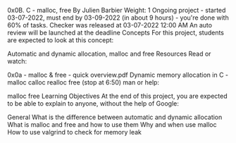 0x0B. C - malloc, free
 By Julien Barbier
 Weight: 1
 Ongoing project - started 03-07-2022, must end by 03-09-2022 (in about 9 hours) - you're done with 60% of tasks.
 Checker was released at 03-07-2022 12:00 AM
 An auto review will be launched at the deadline
Concepts
For this project, students are expected to look at this concept:

Automatic and dynamic allocation, malloc and free
Resources
Read or watch:

0x0a - malloc & free - quick overview.pdf
Dynamic memory allocation in C - malloc calloc realloc free (stop at 6:50)
man or help:

malloc
free
Learning Objectives
At the end of this project, you are expected to be able to explain to anyone, without the help of Google:

General
What is the difference between automatic and dynamic allocation
What is malloc and free and how to use them
Why and when use malloc
How to use valgrind to check for memory leak
